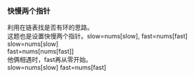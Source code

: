 ### 快慢两个指针
利用在链表找是否有环的思路。  
这题也是设置快慢两个指针。slow=nums[slow], fast=nums[fast]  
slow=nums[slow]  
fast=nums[nums[fast]]  
他俩相遇时，fast再从零开始。  
slow=nums[slow]
fast=nums[fast]